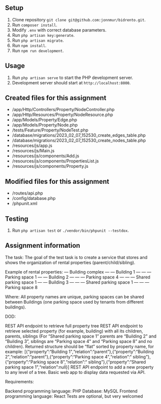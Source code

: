## Setup

1. Clone repository `git clone git@github.com:jonnmur/bidrento.git`.
2. Run `composer install`.
3. Modify `.env` with correct database parameters.
4. Run `php artisan key:generate`.
5. Run `php artisan migrate`.
6. Run `npm install`.
7. Run `npm run development`.

## Usage

1. Run `php artisan serve` to start the PHP development server.
2. Development server should start at `http://localhost:8000`.

## Created files for this assignment

+ /app/Http/Controllers/Property/NodeController.php
+ /app/Http/Resources/Property/NodeResource.php
+ /app/Models/Property/Edge.php
+ /app/Models/Property/Node.php
+ /tests/Feature/Property/NodeTest.php
+ /database/migrations/2023_02_07_152530_create_edges_table.php
+ /database/migrations/2023_02_07_152530_create_nodes_table.php
+ /resources/js/app.js
+ /resources/js/Main.js
+ /resources/js/components/Add.js
+ /resources/js/components/PropertiesList.js
+ /resources/js/components/Property.js

## Modified files for this assignment

+ /routes/api.php
+ /config/database.php
+ /phpunit.xml

## Testing

1. Run `php artisan test` or `./vendor/bin/phpunit --testdox`.

## Assignment information

The task:
The goal of the test task is to create a service that stores and shows the organization of rental properties (parent/child/sibling).

Example of rental properties:
— Building complex
— — Building 1
— — — Parking space 1
— — Building 2
— — — Parking space 4
— — — Shared parking space 1
— — Building 3
— — — Shared parking space 1
— — — Parking space 8

Where: All property names are unique, parking spaces can be shared between Buildings (one parking space used by tenants from different buildings).

DOD:

REST API endpoint to retrieve full property tree
REST API endpoint to retrieve selected property (for example, building) with all its children, parents, siblings (For “Shared parking space 1” parents are “Building 2" and “Building 3”, siblings are “Parking space 4" and “Parking space 8” and no children). Returned structure should be “flat” sorted by property name, for example: [{“property”:“Building 1",“relation”:“parent”},{“property”:“Building 2",“relation”:“parent”},{“property”:“Parking space 4",“relation”:“ sibling”},{“property”:“Parking space 8",“relation”:“ sibling”},{“property”:“Shared parking space 1",“relation”:null}]
REST API endpoint to add a new property to any level of a tree.
Basic web app to display data requested via API.

Requirements:

Backend programming language: PHP
Database: MySQL
Frontend programming language: React
Tests are optional, but very welcomed
